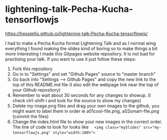 # lightening-talk-Pecha-Kucha-tensorflowjs


https://hpssjellis.github.io/lightening-talk-Pecha-Kucha-tensorflowjs/




I had to make a Pecha Kucha format Lightening Talk and as I normal wing everything I found making the slides kind of boring so to make things a bit more interesting I made this Gitpages website repository. It is not bad for practising your talk. If you want to use it just follow these steps:

1. Fork this repository
1. Go in to "Settings" and set "Github Pages" source to "master branch"
1. Go back into "Settings --> Github Pages" and copy the new link to the top of this README.md file (I also edit the webpage link near the top of your Github repository)
1. Remember to wait about 30 seconds for any changes to showup. (I check ctrl-shift-i and look for the source to show my changes)
1. Delete my image.png files and drag your own images to the github, you might want to label them in order ie a01cool-file.png, a02smart-file.png (commit the files)
1. Change the index.html file to show your new images in the correct order. The line of code to look for looks like ``` 
  <img class="mySlides" src="my-tensorflowjs.png" style="width:100%">```
  

